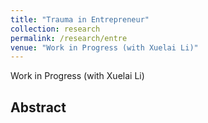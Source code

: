 ```yaml
---
title: "Trauma in Entrepreneur"
collection: research
permalink: /research/entre
venue: "Work in Progress (with Xuelai Li)"
---
```


Work in Progress (with Xuelai Li)

Abstract
------
